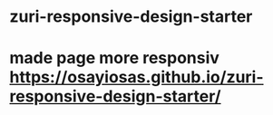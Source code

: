 # zuri-responsive-design-starter
# made page more responsiv https://osayiosas.github.io/zuri-responsive-design-starter/ 
